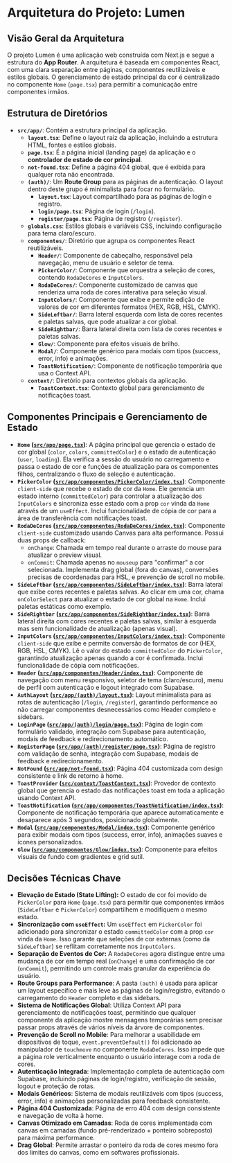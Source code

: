 # Arquitetura do Projeto: Lumen

## Visão Geral da Arquitetura

O projeto Lumen é uma aplicação web construída com Next.js e segue a estrutura do **App Router**. A arquitetura é baseada em componentes React, com uma clara separação entre páginas, componentes reutilizáveis e estilos globais. O gerenciamento de estado principal da cor é centralizado no componente `Home` (`page.tsx`) para permitir a comunicação entre componentes irmãos.

## Estrutura de Diretórios

*   **`src/app/`**: Contém a estrutura principal da aplicação.
    *   **`layout.tsx`**: Define o layout raiz da aplicação, incluindo a estrutura HTML, fontes e estilos globais.
    *   **`page.tsx`**: É a página inicial (landing page) da aplicação e o **controlador de estado de cor principal**.
    *   **`not-found.tsx`**: Define a página 404 global, que é exibida para qualquer rota não encontrada.
    *   **`(auth)/`**: Um **Route Group** para as páginas de autenticação. O layout dentro deste grupo é minimalista para focar no formulário.
        *   **`layout.tsx`**: Layout compartilhado para as páginas de login e registro.
        *   **`login/page.tsx`**: Página de login (`/login`).
        *   **`register/page.tsx`**: Página de registro (`/register`).
    *   **`globals.css`**: Estilos globais e variáveis CSS, incluindo configuração para tema claro/escuro.
    *   **`componentes/`**: Diretório que agrupa os componentes React reutilizáveis.
        *   **`Header/`**: Componente de cabeçalho, responsável pela navegação, menu de usuário e seletor de tema.
        *   **`PickerColor/`**: Componente que orquestra a seleção de cores, contendo `RodaDeCores` e `InputColors`.
        *   **`RodaDeCores/`**: Componente customizado de canvas que renderiza uma roda de cores interativa para seleção visual.
        *   **`InputColors/`**: Componente que exibe e permite edição de valores de cor em diferentes formatos (HEX, RGB, HSL, CMYK).
        *   **`SideLeftbar/`**: Barra lateral esquerda com lista de cores recentes e paletas salvas, que pode atualizar a cor global.
        *   **`SideRightbar/`**: Barra lateral direita com lista de cores recentes e paletas salvas.
        *   **`Glow/`**: Componente para efeitos visuais de brilho.
        *   **`Modal/`**: Componente genérico para modais com tipos (success, error, info) e animações.
        *   **`ToastNotification/`**: Componente de notificação temporária que usa o Context API.
    *   **`context/`**: Diretório para contextos globais da aplicação.
        *   **`ToastContext.tsx`**: Contexto global para gerenciamento de notificações toast.

## Componentes Principais e Gerenciamento de Estado

*   **`Home` ([`src/app/page.tsx`](src/app/page.tsx:11))**: A página principal que gerencia o estado de cor global (`color`, `colors`, `committedColor`) e o estado de autenticação (`user`, `loading`). Ela verifica a sessão do usuário no carregamento e passa o estado de cor e funções de atualização para os componentes filhos, centralizando o fluxo de seleção e autenticação.
*   **`PickerColor` ([`src/app/componentes/PickerColor/index.tsx`](src/app/componentes/PickerColor/index.tsx:16))**: Componente `client-side` que recebe o estado de cor da `Home`. Ele gerencia um estado interno (`committedColor`) para controlar a atualização dos `InputColors` e sincroniza esse estado com a prop `cor` vinda da `Home` através de um `useEffect`. Inclui funcionalidade de cópia de cor para a área de transferência com notificações toast.
*   **`RodaDeCores` ([`src/app/componentes/RodaDeCores/index.tsx`](src/app/componentes/RodaDeCores/index.tsx:24))**: Componente `client-side` customizado usando Canvas para alta performance. Possui duas props de callback:
    *   `onChange`: Chamada em tempo real durante o arraste do mouse para atualizar o preview visual.
    *   `onCommit`: Chamada apenas no `mouseup` para "confirmar" a cor selecionada.
    Implementa drag global (fora do canvas), conversões precisas de coordenadas para HSL, e prevenção de scroll no mobile.
*   **`SideLeftbar` ([`src/app/componentes/SideLeftbar/index.tsx`](src/app/componentes/SideLeftbar/index.tsx:6))**: Barra lateral que exibe cores recentes e paletas salvas. Ao clicar em uma cor, chama `onColorSelect` para atualizar o estado de cor global na `Home`. Inclui paletas estáticas como exemplo.
*   **`SideRightbar` ([`src/app/componentes/SideRightbar/index.tsx`](src/app/componentes/SideRightbar/index.tsx:6))**: Barra lateral direita com cores recentes e paletas salvas, similar à esquerda mas sem funcionalidade de atualização (apenas visual).
*   **`InputColors` ([`src/app/componentes/InputColors/index.tsx`](src/app/componentes/InputColors/index.tsx:57))**: Componente `client-side` que exibe e permite conversão de formatos de cor (HEX, RGB, HSL, CMYK). Lê o valor do estado `committedColor` do `PickerColor`, garantindo atualização apenas quando a cor é confirmada. Inclui funcionalidade de cópia com notificações.
*   **`Header` ([`src/app/componentes/Header/index.tsx`](src/app/componentes/Header/index.tsx:17))**: Componente de navegação com menu responsivo, seletor de tema (claro/escuro), menu de perfil com autenticação e logout integrado com Supabase.
*   **`AuthLayout` ([`src/app/(auth)/layout.tsx`](src/app/(auth)/layout.tsx:4))**: Layout minimalista para as rotas de autenticação (`/login`, `/register`), garantindo performance ao não carregar componentes desnecessários como Header completo e sidebars.
*   **`LoginPage` ([`src/app/(auth)/login/page.tsx`](src/app/(auth)/login/page.tsx:9))**: Página de login com formulário validado, integração com Supabase para autenticação, modais de feedback e redirecionamento automático.
*   **`RegisterPage` ([`src/app/(auth)/register/page.tsx`](src/app/(auth)/register/page.tsx:11))**: Página de registro com validação de senha, integração com Supabase, modais de feedback e redirecionamento.
*   **`NotFound` ([`src/app/not-found.tsx`](src/app/not-found.tsx:4))**: Página 404 customizada com design consistente e link de retorno à home.
*   **`ToastProvider` ([`src/context/ToastContext.tsx`](src/context/ToastContext.tsx:37))**: Provedor de contexto global que gerencia o estado das notificações toast em toda a aplicação usando Context API.
*   **`ToastNotification` ([`src/app/componentes/ToastNotification/index.tsx`](src/app/componentes/ToastNotification/index.tsx:13))**: Componente de notificação temporária que aparece automaticamente e desaparece após 3 segundos, posicionado globalmente.
*   **`Modal` ([`src/app/componentes/Modal/index.tsx`](src/app/componentes/Modal/index.tsx:15))**: Componente genérico para exibir modais com tipos (success, error, info), animações suaves e ícones personalizados.
*   **`Glow` ([`src/app/componentes/Glow/index.tsx`](src/app/componentes/Glow/index.tsx:2))**: Componente para efeitos visuais de fundo com gradientes e grid sutil.

## Decisões Técnicas Chave

*   **Elevação de Estado (State Lifting):** O estado de cor foi movido de `PickerColor` para `Home` (`page.tsx`) para permitir que componentes irmãos (`SideLeftbar` e `PickerColor`) compartilhem e modifiquem o mesmo estado.
*   **Sincronização com `useEffect`:** Um `useEffect` em `PickerColor` foi adicionado para sincronizar o estado `committedColor` com a prop `cor` vinda da `Home`. Isso garante que seleções de cor externas (como da `SideLeftbar`) se reflitam corretamente nos `InputColors`.
*   **Separação de Eventos de Cor:** A `RodaDeCores` agora distingue entre uma mudança de cor em tempo real (`onChange`) e uma confirmação de cor (`onCommit`), permitindo um controle mais granular da experiência do usuário.
*   **Route Groups para Performance**: A pasta `(auth)` é usada para aplicar um layout específico e mais leve às páginas de login/registro, evitando o carregamento do `Header` completo e das sidebars.
*   **Sistema de Notificações Global**: Utiliza Context API para gerenciamento de notificações toast, permitindo que qualquer componente da aplicação mostre mensagens temporárias sem precisar passar props através de vários níveis da árvore de componentes.
*   **Prevenção de Scroll no Mobile**: Para melhorar a usabilidade em dispositivos de toque, `event.preventDefault()` foi adicionado ao manipulador de `touchmove` no componente `RodaDeCores`. Isso impede que a página role verticalmente enquanto o usuário interage com a roda de cores.
*   **Autenticação Integrada**: Implementação completa de autenticação com Supabase, incluindo páginas de login/registro, verificação de sessão, logout e proteção de rotas.
*   **Modais Genéricos**: Sistema de modais reutilizáveis com tipos (success, error, info) e animações personalizadas para feedback consistente.
*   **Página 404 Customizada**: Página de erro 404 com design consistente e navegação de volta à home.
*   **Canvas Otimizado em Camadas**: Roda de cores implementada com canvas em camadas (fundo pré-renderizado + ponteiro sobreposto) para máxima performance.
*   **Drag Global**: Permite arrastar o ponteiro da roda de cores mesmo fora dos limites do canvas, como em softwares profissionais.
